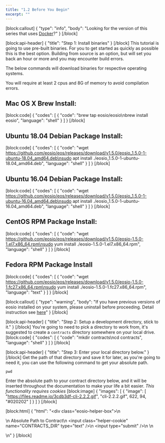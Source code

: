 ```yaml
---
title: "1.2 Before You Begin"
excerpt: ""
---
```

[block:callout]
{
  "type": "info",
  "body": "Looking for the version of this series that uses [Docker](https://developers.eos.io/eosio-home/v1.7.0/docs/introduction)?"
}
[/block]

[block:api-header]
{
  "title": "Step 1: Install binaries"
}
[/block]
This tutorial is going to use pre-built binaries. For you to get started as quickly as possible this is the best option. Building from source is an option, but will set you back an hour or more and you may encounter build errors.

The below commands will download binaries for respective operating systems.

You will require at least 2 cpus and 8G of memory to avoid compilation errors.

## Mac OS X Brew Install:
[block:code]
{
  "codes": [
    {
      "code": "brew tap eosio/eosio\nbrew install eosio",
      "language": "shell"
    }
  ]
}
[/block]
## Ubuntu 18.04 Debian Package Install:
[block:code]
{
  "codes": [
    {
      "code": "wget https://github.com/eosio/eos/releases/download/v1.5.0/eosio_1.5.0-1-ubuntu-18.04_amd64.deb\nsudo apt install ./eosio_1.5.0-1-ubuntu-18.04_amd64.deb",
      "language": "shell"
    }
  ]
}
[/block]
## Ubuntu 16.04 Debian Package Install:
[block:code]
{
  "codes": [
    {
      "code": "wget https://github.com/eosio/eos/releases/download/v1.5.0/eosio_1.5.0-1-ubuntu-16.04_amd64.deb\nsudo apt install ./eosio_1.5.0-1-ubuntu-16.04_amd64.deb",
      "language": "shell"
    }
  ]
}
[/block]
## CentOS RPM Package Install:
[block:code]
{
  "codes": [
    {
      "code": "wget https://github.com/eosio/eos/releases/download/v1.5.0/eosio-1.5.0-1.el7.x86_64.rpm\nsudo yum install ./eosio-1.5.0-1.el7.x86_64.rpm",
      "language": "shell"
    }
  ]
}
[/block]
## Fedora RPM Package Install
[block:code]
{
  "codes": [
    {
      "code": "wget https://github.com/eosio/eos/releases/download/v1.5.0/eosio-1.5.0-1.fc27.x86_64.rpm\nsudo yum install ./eosio-1.5.0-1.fc27.x86_64.rpm",
      "language": "text"
    }
  ]
}
[/block]

[block:callout]
{
  "type": "warning",
  "body": "If you have previous versions of eosio installed on your system, please uninstall before proceeding. Detail instruction see [here](https://github.com/EOSIO/eos/blob/master/README.md)"
}
[/block]

[block:api-header]
{
  "title": "Step 2: Setup a development directory, stick to it."
}
[/block]
You're going to need to pick a directory to work from, it's suggested to create a `contracts` directory somewhere on your local drive. 
[block:code]
{
  "codes": [
    {
      "code": "mkdir contracts\ncd contracts",
      "language": "shell"
    }
  ]
}
[/block]

[block:api-header]
{
  "title": "Step 3: Enter your local directory below."
}
[/block]
Get the path of that directory and save it for later, as you're going to need it, you can use the following command to get your absolute path.
```
pwd
```

Enter the absolute path to your contract directory below, and it will be inserted throughout the documentation to make your life a bit easier. _This functionality requires cookies_
[block:image]
{
  "images": [
    {
      "image": [
        "https://files.readme.io/3cdb3df-cli-2.2.2.gif",
        "cli-2.2.2.gif",
        622,
        94,
        "#020202"
      ]
    }
  ]
}
[/block]

[block:html]
{
  "html": "<div class=\"eosio-helper-box\">\n  <form> \n    <label>Absolute Path to Contract</label>\n    <input class=\"helper-cookie\" name=\"CONTRACTS_DIR\" type=\"text\" />\n    <input type=\"submit\" />\n    <span></span>\n  </form>\n</div>"
}
[/block]
